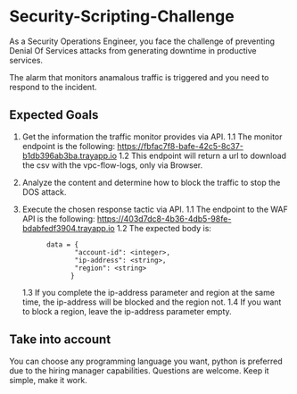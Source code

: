 # Security-Scripting-Challenge

As a Security Operations Engineer, you face the challenge of preventing Denial Of Services attacks from generating downtime in productive services. 

The alarm that monitors anamalous traffic is triggered and you need to respond to the incident. 


## Expected Goals

1. Get the information the traffic monitor provides via API.
   1.1 The monitor endpoint is the following: https://fbfac7f8-bafe-42c5-8c37-b1db396ab3ba.trayapp.io 
   1.2 This endpoint will return a url to download the csv with the vpc-flow-logs, only via Browser.

2. Analyze the content and determine how to block the traffic to stop the DOS attack.
  
3. Execute the chosen response tactic via API.
   1.1 The endpoint to the WAF API is the following: https://403d7dc8-4b36-4db5-98fe-bdabfedf3904.trayapp.io
   1.2 The expected body is:
   ```
         data = {
                "account-id": <integer>,
                "ip-address": <string>,
                "region": <string>
               }
    ```
   1.3 If you complete the ip-address parameter and region at the same time, the ip-address will be blocked and the region not. 
   1.4 If you want to block a region, leave the ip-address parameter empty.

## Take into account
You can choose any programming language you want, python is preferred due to the hiring manager capabilities. 
Questions are welcome. 
Keep it simple, make it work. 


